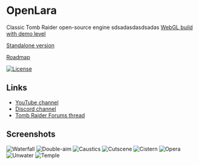 # OpenLara
Classic Tomb Raider open-source engine
sdsadasdasdsadas
[WebGL build with demo level](http://xproger.info/projects/OpenLara/)

[Standalone version](https://github.com/XProger/OpenLara/releases/tag/latest)

[Roadmap](https://github.com/XProger/OpenLara/issues/353)

[![License](https://img.shields.io/badge/License-BSD%202--Clause-orange.svg)](https://opensource.org/licenses/BSD-2-Clause)  

## Links
* [YouTube channel](https://youtu.be/Rbl3NmKAZoM?list=PL7DiEQQWqCj79eodyi2R_vi87IdONIR-B)
* [Discord channel](https://discord.gg/EF8JaQB)
* [Tomb Raider Forums thread](http://www.tombraiderforums.com/showthread.php?t=216618)

## Screenshots
![Waterfall](http://xproger.info/projects/OpenLara/shots/waterfall.jpg)
![Double-aim](http://xproger.info/projects/OpenLara/shots/multi-aim.jpg)
![Caustics](http://xproger.info/projects/OpenLara/shots/caustics.jpg)
![Cutscene](http://xproger.info/projects/OpenLara/shots/cut1.jpg)
![Cistern](http://xproger.info/projects/OpenLara/shots/flipmap.jpg)
![Opera](http://xproger.info/projects/OpenLara/shots/tr2_opera.jpg)
![Unwater](http://xproger.info/projects/OpenLara/shots/tr2_unwater1.jpg)
![Temple](http://xproger.info/projects/OpenLara/shots/tr3_temple.jpg)
